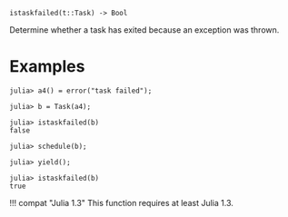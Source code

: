 ```
istaskfailed(t::Task) -> Bool
```

Determine whether a task has exited because an exception was thrown.

# Examples

```jldoctest
julia> a4() = error("task failed");

julia> b = Task(a4);

julia> istaskfailed(b)
false

julia> schedule(b);

julia> yield();

julia> istaskfailed(b)
true
```

!!! compat "Julia 1.3"
    This function requires at least Julia 1.3.

